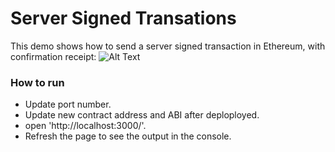 # Server Signed Transations
This demo shows how to send a server signed transaction in Ethereum, with confirmation receipt:
![Alt Text](https://img.techpowerup.org/200618/1.png)
### How to run 
- Update port number.
- Update new contract address and ABI after deploployed.
- open 'http://localhost:3000/'.
- Refresh the page to see the output in the console.
